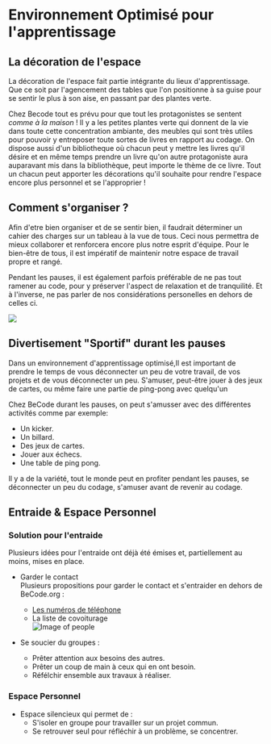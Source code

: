 # Environnement Optimisé pour l'apprentissage

## La décoration de l'espace

La décoration de l'espace fait partie intégrante du lieux d'apprentissage.
Que ce soit par l'agencement des tables que l'on positionne à sa guise pour se sentir le plus à son aise, en passant par des plantes verte.

Chez Becode tout es prévu pour que tout les protagonistes se sentent *comme à la maison* !
Il y a les petites plantes verte qui donnent de la vie dans toute cette concentration ambiante, des meubles qui sont très utiles pour pouvoir y entreposer toute sortes de livres en rapport au codage.
On dispose aussi d'un bibliotheque où chacun peut y mettre les livres qu'il désire et en même temps prendre un livre qu'on autre protagoniste aura auparavant mis dans la bibliothèque, peut importe le thème de ce livre.
Tout un chacun peut apporter les décorations qu'il souhaite pour rendre l'espace encore plus personnel et se l'approprier !


## Comment s'organiser ?

Afin d'etre bien organiser et de se sentir bien, il faudrait déterminer un cahier des charges sur un tableau à la vue de tous. Ceci nous permettra de mieux collaborer et renforcera encore plus notre esprit d'équipe. Pour le bien-être de tous, il est impératif de maintenir notre espace de travail propre et rangé.

Pendant les pauses, il est également parfois préférable de ne pas tout ramener au code, pour y préserver l'aspect de relaxation et de tranquilité. Et à l'inverse, ne pas parler de nos considérations personelles en dehors de celles ci.

![](https://images.unsplash.com/photo-1493689485253-f07fcbfc731b?ixlib=rb-0.3.5&ixid=eyJhcHBfaWQiOjEyMDd9&s=ebe5bb8654d3816c9d934ff455abffb2&auto=format&fit=crop&w=1333&q=80)

## Divertisement "Sportif" durant les pauses

Dans un environnement d'apprentissage optimisé,Il est important de prendre le temps de vous déconnecter un peu de votre travail, de vos projets et de vous déconnecter un peu. S'amuser, peut-être jouer à des jeux de cartes, ou même faire une partie de ping-pong avec quelqu'un

Chez BeCode durant les pauses, on peut s'amusser avec des différentes activités comme par exemple:
* Un kicker.
* Un billard.
* Des jeux de cartes.
* Jouer aux échecs.
* Une table de ping pong.

Il y a de la variété, tout le monde peut en profiter pendant les pauses, se déconnecter un peu du codage, s'amuser avant de revenir au codage.


## Entraide & Espace Personnel

### Solution pour l'entraide

Plusieurs idées pour l'entraide ont déjà été émises et, partiellement au moins, mises en place.
- Garder le contact<br>
Plusieurs propositions pour garder le contact et s'entraider en dehors de BeCode.org : <br>
	- [Les numéros de téléphone](https://docs.google.com/)<br>
	- La liste de covoiturage<br>
	![Image of people](http://smbaye.info/files/2010/11/bonhomme-contact.jpg)<br>

- Se soucier du groupes :<br>
	- Prêter attention aux besoins des autres.<br>
	- Prêter un coup de main à ceux qui en ont besoin.<br>
	- Réfélchir ensemble aux travaux à réaliser.<br>

	
### Espace Personnel

- Espace silencieux qui permet de :
	- S'isoler en groupe pour travailler sur un projet commun.<br>
	- Se retrouver seul pour réfléchir à un problème, se concentrer.<br>
